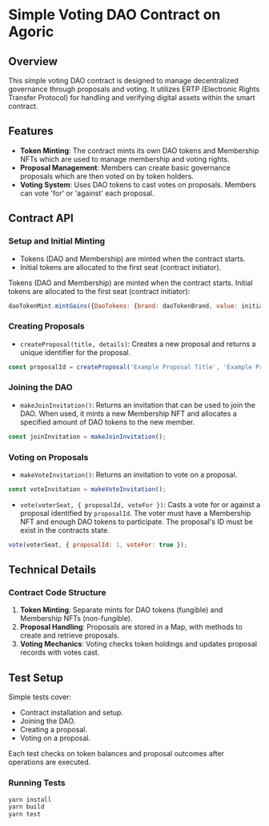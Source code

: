 # Simple Voting DAO Contract on Agoric

## Overview

This simple voting DAO contract is designed to manage decentralized governance through proposals and voting. It utilizes ERTP (Electronic Rights Transfer Protocol) for handling and verifying digital assets within the smart contract.

## Features

- **Token Minting**: The contract mints its own DAO tokens and Membership NFTs which are used to manage membership and voting rights.
- **Proposal Management**: Members can create basic governance proposals which are then voted on by token holders.
- **Voting System**: Uses DAO tokens to cast votes on proposals. Members can vote 'for' or 'against' each proposal.

## Contract API

### Setup and Initial Minting

- Tokens (DAO and Membership) are minted when the contract starts.
- Initial tokens are allocated to the first seat (contract initiator).

Tokens (DAO and Membership) are minted when the contract starts. Initial tokens are allocated to the first seat (contract initiator):
```javascript
daoTokenMint.mintGains({DaoTokens: {brand: daoTokenBrand, value: initialDaoTokens}});
```

### Creating Proposals

- `createProposal(title, details)`: Creates a new proposal and returns a unique identifier for the proposal.
```javascript
const proposalId = createProposal('Example Proposal Title', 'Example Proposal Description');
```

### Joining the DAO

- `makeJoinInvitation()`: Returns an invitation that can be used to join the DAO. When used, it mints a new Membership NFT and allocates a specified amount of DAO tokens to the new member.

```javascript
const joinInvitation = makeJoinInvitation();
```

### Voting on Proposals

- `makeVoteInvitation()`: Returns an invitation to vote on a proposal.

```javascript
const voteInvitation = makeVoteInvitation();
```

- `vote(voterSeat, { proposalId, voteFor })`: Casts a vote for or against a proposal identified by `proposalId`. The voter must have a Membership NFT and enough DAO tokens to participate. The proposal's ID must be exist in the contracts state.

```javascript
vote(voterSeat, { proposalId: 1, voteFor: true });
```

## Technical Details

### Contract Code Structure

1. **Token Minting**: Separate mints for DAO tokens (fungible) and Membership NFTs (non-fungible).
2. **Proposal Handling**: Proposals are stored in a Map, with methods to create and retrieve proposals.
3. **Voting Mechanics**: Voting checks token holdings and updates proposal records with votes cast.

## Test Setup

Simple tests cover:

- Contract installation and setup.
- Joining the DAO.
- Creating a proposal.
- Voting on a proposal.

Each test checks on token balances and proposal outcomes after operations are executed.

### Running Tests

```bash
yarn install
yarn build
yarn test
```
